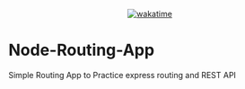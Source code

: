 <div align="center">

  [![wakatime](https://wakatime.com/badge/github/Amir-Pourhadi/Node-Routing-App.svg)](https://wakatime.com/badge/github/Amir-Pourhadi/Node-Routing-App)

</div>

# Node-Routing-App
Simple Routing App to Practice express routing and REST API
